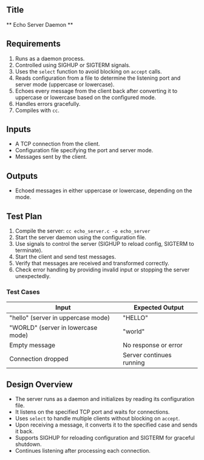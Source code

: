 ## Title  
** Echo Server Daemon **  

## Requirements  
1. Runs as a daemon process.  
2. Controlled using SIGHUP or SIGTERM signals.  
3. Uses the `select` function to avoid blocking on `accept` calls.  
4. Reads configuration from a file to determine the listening port and server mode (uppercase or lowercase).  
5. Echoes every message from the client back after converting it to uppercase or lowercase based on the configured mode.  
6. Handles errors gracefully.  
7. Compiles with `cc`.  

## Inputs  
- A TCP connection from the client.  
- Configuration file specifying the port and server mode.  
- Messages sent by the client.  

## Outputs  
- Echoed messages in either uppercase or lowercase, depending on the mode.  

## Test Plan  
1. Compile the server: `cc echo_server.c -o echo_server`  
2. Start the server daemon using the configuration file.  
3. Use signals to control the server (SIGHUP to reload config, SIGTERM to terminate).  
4. Start the client and send test messages.  
5. Verify that messages are received and transformed correctly.  
6. Check error handling by providing invalid input or stopping the server unexpectedly.  

### Test Cases  
| Input | Expected Output |
|-------|---------------|
| "hello" (server in uppercase mode) | "HELLO" |
| "WORLD" (server in lowercase mode) | "world" |
| Empty message | No response or error |
| Connection dropped | Server continues running |

## Design Overview  
- The server runs as a daemon and initializes by reading its configuration file.  
- It listens on the specified TCP port and waits for connections.  
- Uses `select` to handle multiple clients without blocking on `accept`.  
- Upon receiving a message, it converts it to the specified case and sends it back.  
- Supports SIGHUP for reloading configuration and SIGTERM for graceful shutdown.  
- Continues listening after processing each connection.  

